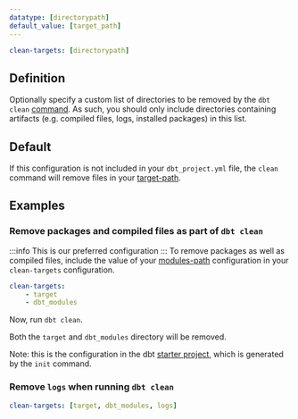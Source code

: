 ```yaml
---
datatype: [directorypath]
default_value: [target_path]
---
```


<File name='dbt_project.yml'>

```yml
clean-targets: [directorypath]
```

</File>


## Definition
Optionally specify a custom list of directories to be removed by the `dbt clean` [command](clean). As such, you should only include directories containing artifacts (e.g. compiled files, logs, installed packages) in this list.

## Default
If this configuration is not included in your `dbt_project.yml` file, the `clean` command will remove files in your [target-path](target-path).

## Examples
### Remove packages and compiled files as part of `dbt clean`
:::info
This is our preferred configuration
:::
To remove packages as well as compiled files, include the value of your [modules-path](modules-path) configuration in your `clean-targets` configuration.

<File name='dbt_project.yml'>

```yml
clean-targets:
    - target
    - dbt_modules
```

</File>

Now, run `dbt clean`.

Both the `target` and `dbt_modules` directory will be removed.

Note: this is the configuration in the dbt [starter project](https://github.com/dbt-labs/dbt-starter-project/blob/HEAD/dbt_project.yml), which is generated by the `init` command.


### Remove `logs` when running `dbt clean`

<File name='dbt_project.yml'>

```yml
clean-targets: [target, dbt_modules, logs]

```

</File>
